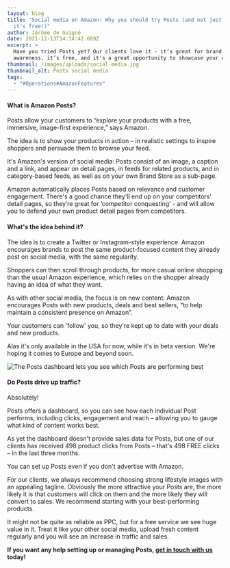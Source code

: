 ```yaml
---
layout: blog
title: "Social media on Amazon: Why you should try Posts (and not just because
  it’s free!)"
author: Jérôme de Guigné
date: 2021-12-13T14:14:42.669Z
excerpt: >
  Have you tried Posts yet? Our clients love it - it’s great for brand
  awareness, it’s free, and it's a great opportunity to showcase your content.
thumbnail: /images/uploads/social-media.jpg
thumbnail_alt: Posts social media
tags:
  - "#Operations#AmazonFeatures"
---
```

#### What is Amazon Posts?

Posts allow your customers to “explore your products with a free, immersive, image-first experience,” says Amazon.

The idea is to show your products in action – in realistic settings to inspire shoppers and persuade them to browse your feed.

It's Amazon's version of social media: Posts consist of an image, a caption and a link, and appear on detail pages, in feeds for related products, and in category-based feeds, as well as on your own Brand Store as a sub-page.

Amazon automatically places Posts based on relevance and customer engagement. There's a good chance they'll end up on your competitors' detail pages, so they’re great for ‘competitor conquesting’ - and will allow you to defend your own product detail pages from competitors.

#### What's the idea behind it?

The idea is to create a Twitter or Instagram-style experience. Amazon encourages brands to post the same product-focused content they already post on social media, with the same regularity.

Shoppers can then scroll through products, for more casual online shopping than the usual Amazon experience, which relies on the shopper already having an idea of what they want.

As with other social media, the focus is on new content: Amazon encourages Posts with new products, deals and best sellers, “to help maintain a consistent presence on Amazon”.

Your customers can 'follow' you, so they're kept up to date with your deals and new products.

Alas it's only available in the USA for now, while it's in beta version. We're hoping it comes to Europe and beyond soon.

![The Posts dashboard lets you see which Posts are performing best](https://lh5.googleusercontent.com/EJtGOJFqAOf0g7UO73ww-LnLFGwszCeWtr3000k_c4i4bDXuCoZ8XwWKWl_o3Lx18oZvpWoSV3tMhfBdxyrkqW3QanuUWCdKZbQ5VQsmikDwhTi1RrXguL0LAALluWREm-10IGLZ "The Posts dashboard lets you see which Posts are performing best")

#### Do Posts drive up traffic?

Absolutely!

Posts offers a dashboard, so you can see how each individual Post performs, including clicks, engagement and reach – allowing you to gauge what kind of content works best.

As yet the dashboard doesn't provide sales data for Posts, but one of our clients has received 498 product clicks from Posts – that's 498 FREE clicks – in the last three months.

You can set up Posts even if you don't advertise with Amazon.

For our clients, we always recommend choosing strong lifestyle images with an appealing tagline. Obviously the more attractive your Posts are, the more likely it is that customers will click on them and the more likely they will convert to sales. We recommend starting with your best-performing products.

It might not be quite as reliable as PPC, but for a free service we see huge value in it. Treat it like your other social media, upload fresh content regularly and you will see an increase in traffic and sales.

**If you want any help setting up or managing Posts, [get in touch with us](http://e-comas.com/contact.html) today!**